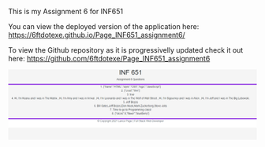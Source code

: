 This is my Assignment 6 for INF651

You can view the deployed version of the application here: https://6ftdotexe.github.io/Page_INF651_assignment6/

To view the Github repository as it is progressivelly updated check it out here: https://github.com/6ftdotexe/Page_INF651_assignment6

![Deployed Version Screenshot](./assets/Screenshot.PNG)

